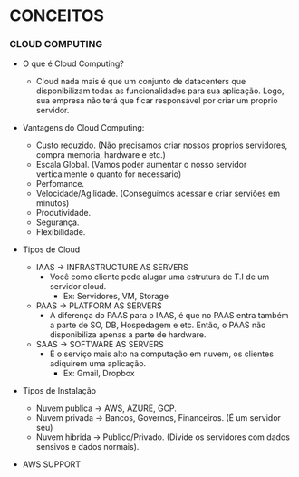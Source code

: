 # CONCEITOS

### CLOUD COMPUTING

* O que é Cloud Computing?
  * Cloud nada mais é que um conjunto de datacenters que disponibilizam todas as funcionalidades para 
  sua aplicação. Logo, sua empresa não terá que ficar responsável por criar um proprio servidor.


* Vantagens do Cloud Computing:
  * Custo reduzido. (Não precisamos criar nossos proprios servidores, compra memoria, hardware e etc.)
  * Escala Global. (Vamos poder aumentar o nosso servidor verticalmente o quanto for necessario)
  * Perfomance.
  * Velocidade/Agilidade. (Conseguimos acessar e criar serviões em minutos)
  * Produtividade.
  * Segurança.
  * Flexibilidade.


* Tipos de Cloud 
  * IAAS -> INFRASTRUCTURE AS SERVERS
    * Você como cliente pode alugar uma estrutura de T.I de um servidor cloud.
      * Ex: Servidores, VM, Storage
  * PAAS -> PLATFORM AS SERVERS
    * A diferença do PAAS para o IAAS, é que no PAAS entra também a parte de SO, DB, Hospedagem e etc. Então,
    o PAAS não disponibiliza apenas a parte de hardware.
  * SAAS -> SOFTWARE AS SERVERS 
    * É o serviço mais alto na computação em nuvem, os clientes adiquirem uma aplicação.
      * Ex: Gmail, Dropbox


* Tipos de Instalação
  * Nuvem publica -> AWS, AZURE, GCP.
  * Nuvem privada -> Bancos, Governos, Financeiros. (É um servidor seu)
  * Nuvem hibrida -> Publico/Privado. (Divide os servidores com dados sensivos e dados normais).


* AWS SUPPORT